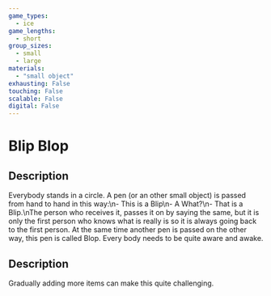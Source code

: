 ```yaml
---
game_types:
  - ice
game_lengths:
  - short
group_sizes:
  - small
  - large
materials:
  - "small object"
exhausting: False
touching: False
scalable: False
digital: False
---
```

# Blip Blop

## Description
Everybody stands in a circle. A pen (or an other small object) is passed from hand to hand in this way:\n- This is a Blip\n- A What?\n- That is a Blip.\nThe person who receives it, passes it on by saying the same, but it is only the first person who knows what is really is so it is always going back to the first person. At the same time another pen is passed on the other way, this pen is called Blop. Every body needs to be quite aware and awake.

## Description
Gradually adding more items can make this quite challenging.
